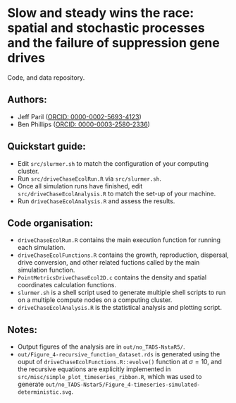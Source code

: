 # Slow and steady wins the race: spatial and stochastic processes and the failure of suppression gene drives

Code, and data repository.

## Authors:
- Jeff Paril ([ORCID: 0000-0002-5693-4123](https://orcid.org/0000-0002-5693-4123))
- Ben Phillips ([ORCID: 0000-0003-2580-2336](https://orcid.org/0000-0003-2580-2336))

## Quickstart guide:
- Edit `src/slurmer.sh` to match the configuration of your computing cluster.
- Run `src/driveChaseEcolRun.R` via `src/slurmer.sh`.
- Once all simulation runs have finished, edit `src/driveChaseEcolAnalysis.R` to match the set-up of your machine.
- Run `driveChaseEcolAnalysis.R` and assess the results.

## Code organisation:
- `driveChaseEcolRun.R` contains the main execution function for running each simulation.
- `driveChaseEcolFunctions.R` contains the growth, reproduction, dispersal, drive conversion, and other related fuctions called by the main simulation function.
- `PointMetricsDriveChaseEcol2D.c` contains the density and spatial coordinates calculation functions.
- `slurmer.sh` is a shell script used to generate multiple shell scripts to run on a multiple compute nodes on a computing cluster.
- `driveChaseEcolAnalysis.R` is the statistical analysis and plotting script.

## Notes:
- Output figures of the analysis are in `out/no_TADS-NstaR5/`.
- `out/Figure_4-recursive_function_dataset.rds` is generated using the ouput of `driveChaseEcolFunctions.R::evolve()` function at $\sigma=10$, and the recursive equations are explicitly implemented in `src/misc/simple_plot_timeseries_ribbon.R`, which was used to generate `out/no_TADS-Nstar5/Figure_4-timeseries-simulated-deterministic.svg`.
